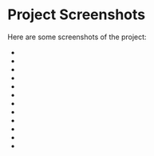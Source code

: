 # Project Screenshots
Here are some screenshots of the project:
- [](screenshots/spr1output2.png)
- [](screenshots/spr1output3.png)
- [](screenshots/spr1output4.png)
- [](screenshots/sprintoutput01.png)
- [](screenshots/sprintoutput02.png)
- [](screenshots/sprintoutput03.png)
- [](screenshots/sprintoutput04.png)
- [](screenshots/sprintoutput05.png)
- [](screenshots/sprintoutput06.png)
- [](screenshots/sprintoutput07.png)
- [](screenshots/sprintoutput08.png)
- [](screenshots/sprintoutput09.png)

